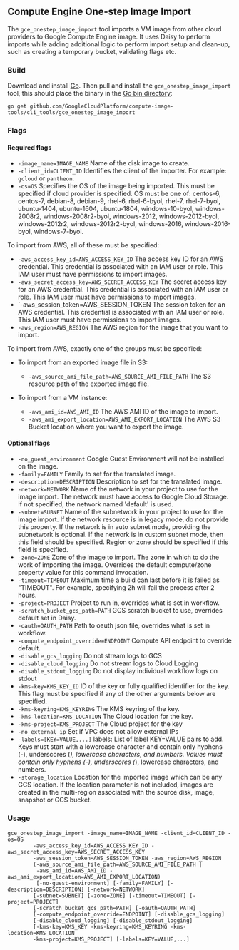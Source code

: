 ## Compute Engine One-step Image Import

The `gce_onestep_image_import` tool imports a VM image from other cloud providers to Google Compute Engine
image. It uses Daisy to perform imports while adding additional logic to perform
import setup and clean-up, such as creating a temporary bucket, validating
flags etc.  

### Build
Download and install [Go](https://golang.org/doc/install). Then pull and 
install the `gce_onestep_image_import` tool, this should place the binary in the 
[Go bin directory](https://golang.org/doc/code.html#GOPATH):

```
go get github.com/GoogleCloudPlatform/compute-image-tools/cli_tools/gce_onestep_image_import
```

### Flags

#### Required flags
+ `-image_name=IMAGE_NAME` Name of the disk image to create.
+ `-client_id=CLIENT_ID` Identifies the client of the importer. For example: `gcloud` or
  `pantheon`.
+ `-os=OS` Specifies the OS of the image being imported.
  This must be specified if cloud provider is specified.
  OS must be one of: centos-6, centos-7, debian-8, debian-9, rhel-6, rhel-6-byol, rhel-7, 
  rhel-7-byol, ubuntu-1404, ubuntu-1604, ubuntu-1804, windows-10-byol, windows-2008r2, windows-2008r2-byol,
  windows-2012, windows-2012-byol, windows-2012r2, windows-2012r2-byol, windows-2016,
  windows-2016-byol, windows-7-byol.
  
To import from AWS, all of these must be specified:
+ `-aws_access_key_id=AWS_ACCESS_KEY_ID` The access key ID for an AWS credential.
  This credential is associated with an IAM user or role.
  This IAM user must have permissions to import images.
+ `-aws_secret_access_key=AWS_SECRET_ACCESS_KEY` The secret access key for an AWS credential.
  This credential is associated with an IAM user or role.
  This IAM user must have permissions to import images.
+ `-aws_session_token=AWS_SESSION_TOKEN The session token for an AWS credential.
  This credential is associated with an IAM user or role.
  This IAM user must have permissions to import images.
+ `-aws_region=AWS_REGION` The AWS region for the image that you want to import.

To import from AWS, exactly one of the groups must be specified:

+ To import from an exported image file in S3:
    + `-aws_source_ami_file_path=AWS_SOURCE_AMI_FILE_PATH` The S3 resource path of
      the exported image file.

+ To import from a VM instance:
    + `-aws_ami_id=AWS_AMI_ID` The AWS AMI ID of the image to import.
    + `-aws_ami_export_location=AWS_AMI_EXPORT_LOCATION` The AWS S3 Bucket location
      where you want to export the image.

#### Optional flags
+ `-no_guest_environment` Google Guest Environment will not be installed on the image.
+ `-family=FAMILY` Family to set for the translated image.
+ `-description=DESCRIPTION` Description to set for the translated image.
+ `-network=NETWORK` Name of the network in your project to use for the image import. The network 
  must have access to Google Cloud Storage. If not specified, the  network named 'default' is used.
+ `-subnet=SUBNET` Name of the subnetwork in your project to use for the image import. If the 
  network resource is in legacy mode, do not provide this property. If the network is in auto subnet 
  mode, providing the subnetwork is optional. If the network is in custom subnet mode, then this 
  field should be specified. Region or zone should be specified if this field is specified.
+ `-zone=ZONE` Zone of the image to import. The zone in which to do the work of
  importing the image. Overrides the default compute/zone property value for
  this command invocation.  
+ `-timeout=TIMEOUT` Maximum time a build can last before it is failed as "TIMEOUT". For example,
  specifying 2h will fail the process after 2 hours.
+ `-project=PROJECT` Project to run in, overrides what is set in workflow.
+ `-scratch_bucket_gcs_path=PATH` GCS scratch bucket to use, overrides default set in Daisy.
+ `-oauth=OAUTH_PATH` Path to oauth json file, overrides what is set in workflow.
+ `-compute_endpoint_override=ENDPOINT` Compute API endpoint to override default.
+ `-disable_gcs_logging` Do not stream logs to GCS
+ `-disable_cloud_logging` Do not stream logs to Cloud Logging
+ `-disable_stdout_logging` Do not display individual workflow logs on stdout
+ `-kms-key=KMS_KEY_ID` ID of the key or fully qualified identifier for the key. This flag
  must be specified if any of the other arguments below are specified.
+ `-kms-keyring=KMS_KEYRING` The KMS keyring of the key.
+ `-kms-location=KMS_LOCATION` The Cloud location for the key.
+ `-kms-project=KMS_PROJECT` The Cloud project for the key
+ `-no_external_ip` Set if VPC does not allow external IPs
+ `-labels=[KEY=VALUE,...]` labels: List of label KEY=VALUE pairs to add. Keys must start with a
  lowercase character and contain only hyphens (-), underscores (_), lowercase characters, and 
  numbers. Values must contain only hyphens (-), underscores (_), lowercase characters, and numbers.
+ `-storage_location` Location for the imported image which can be any GCS location. If the location
  parameter is not included, images are created in the multi-region associated with the source disk,
  image, snapshot or GCS bucket.  

### Usage

```
gce_onestep_image_import -image_name=IMAGE_NAME -client_id=CLIENT_ID -os=OS
        -aws_access_key_id=AWS_ACCESS_KEY_ID -aws_secret_access_key=AWS_SECRET_ACCESS_KEY
        -aws_session_token=AWS_SESSION_TOKEN -aws_region=AWS_REGION
        (-aws_source_ami_file_path=AWS_SOURCE_AMI_FILE_PATH |
         -aws_ami_id=AWS_AMI_ID -aws_ami_export_location=AWS_AMI_EXPORT_LOCATION)
         [-no-guest-environment] [-family=FAMILY] [-description=DESCRIPTION] [-network=NETWORK]
        [-subnet=SUBNET] [-zone=ZONE] [-timeout=TIMEOUT] [-project=PROJECT]
        [-scratch_bucket_gcs_path=PATH] [-oauth=OAUTH_PATH] 
        [-compute_endpoint_override=ENDPOINT] [-disable_gcs_logging]
        [-disable_cloud_logging] [-disable_stdout_logging]
        [-kms-key=KMS_KEY -kms-keyring=KMS_KEYRING -kms-location=KMS_LOCATION
        -kms-project=KMS_PROJECT] [-labels=KEY=VALUE,...]
```
